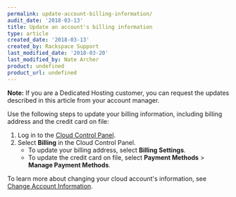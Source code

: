 ```yaml
---
permalink: update-account-billing-information/
audit_date: '2018-03-13'
title: Update an account's billing information
type: article
created_date: '2018-03-13'
created_by: Rackspace Support
last_modified_date: '2018-03-20'
last_modified_by: Nate Archer
product: undefined
product_url: undefined
---
```


**Note:** If you are a Dedicated Hosting customer, you can request the updates described in this article from your account manager.

Use the following steps to update your billing information, including billing address and the credit card on file:

1. Log in to the [Cloud Control Panel](https://mycloud.rackspace.com/).
2. Select **Billing** in the Cloud Control Panel.
   - To update your billing address, select **Billing Settings**.
   - To update the credit card on file, select **Payment Methods** > **Manage Payment Methods**.

To learn more about changing your cloud account's information, see
[Change Account Information](/how-to/change-account-information).
